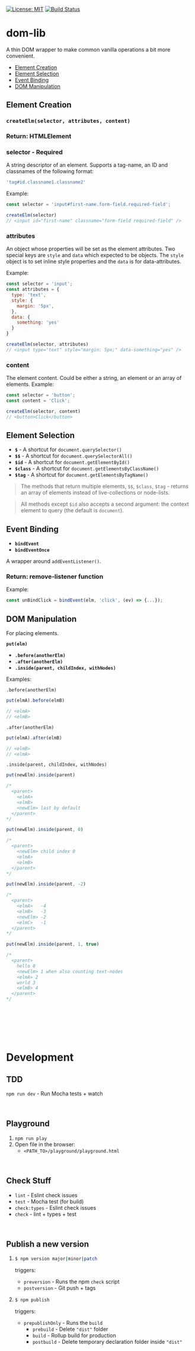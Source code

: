 [![License: MIT](https://img.shields.io/badge/License-MIT-blue.svg)](https://opensource.org/licenses/MIT)
[![Build Status](https://travis-ci.org/taitulism/<dom-lib>.svg?branch=master)](https://travis-ci.org/taitulism/<dom-lib>)


dom-lib
=======
A thin DOM wrapper to make common vanilla operations a bit more convenient.

* [Element Creation](#element-creation)
* [Element Selection](#element-selection)
* [Event Binding](#event-binding)
* [DOM Manipulation](#dom-manipulation)


Element Creation
----------------
### `createElm(selector, attributes, content)`
### Return: HTMLElement

### **selector** - Required
A string descriptor of an element. Supports a tag-name, an ID and classnames of the following format:
```js
'tag#id.classname1.classname2'
```

Example:
```js
const selector = 'input#first-name.form-field.required-field';

createElm(selector)
// <input id="first-name" classname="form-field required-field" />
```

### **attributes**
An object whose properties will be set as the element attributes.
Two special keys are `style` and `data` which expected to be objects. The `style` object is to set inline style properties and the `data` is for data-attributes.

Example:
```js
const selector = 'input';
const attributes = {
  type: 'text',
  style: {
    margin: '5px',
  },
  data: {
    something: 'yes'
  }
}

createElm(selector, attributes)
// <input type="text" style="margin: 5px;" data-something="yes" />
```

### **content**
The element content. Could be either a string, an element or an array of elements.
Example:
```js
const selector = 'button';
const content = 'Click';

createElm(selector, content)
// <button>Click</button>
```


Element Selection
-----------------
* **`$`** - A shortcut for `document.querySelector()`
* **`$$`** - A shortcut for `document.querySelectorAll()`
* **`$id`** - A shortcut for `document.getElementById()`
* **`$class`** - A shortcut for `document.getElementsByClassName()`
* **`$tag`** - A shortcut for `document.getElementsByTagName()`

> The methods that return multiple elements, `$$`, `$class`, `$tag` - returns an array of elements instead of live-collections or node-lists.

> All methods except `$id` also accepts a second argument: the context element to query (the default is `document`).


Event Binding
-------------
* **`bindEvent`**
* **`bindEventOnce`**

A wrapper around `addEventListener()`.
### Return: remove-listener function

Example:
```js
const unBindClick = bindEvent(elm, 'click', (ev) => {...});
```


DOM Manipulation
----------------
For placing elements.

**`put(elm)`**
* **`.before(anotherElm)`**
* **`.after(anotherElm)`**
* **`.inside(parent, childIndex, withNodes)`**

Examples:

`.before(anotherElm)`
```js
put(elmA).before(elmB)

// <elmA>
// <elmB>
```

`.after(anotherElm)`
```js
put(elmA).after(elmB)

// <elmB>
// <elmA>
```

`.inside(parent, childIndex, withNodes)`
```js
put(newElm).inside(parent)

/* 
  <parent>
    <elmA>
    <elmB>
    <newElm> last by default
  </parent>
*/
```
```js
put(newElm).inside(parent, 0)

/* 
  <parent>
    <newElm> child index 0
    <elmA>
    <elmB>
  </parent>
*/
```
```js
put(newElm).inside(parent, -2)

/* 
  <parent>
    <elmA>   -4
    <elmB>   -3
    <newElm> -2
    <elmC>   -1
  </parent>
*/
```
```js
put(newElm).inside(parent, 1, true)

/* 
  <parent>
    hello 0
    <newElm> 1 when also counting text-nodes
    <elmA> 2
    world 3
    <elmB> 4
  </parent>
*/
```


&nbsp;

&nbsp;

&nbsp;

Development
===========

TDD
---
`npm run dev` - Run Mocha tests + watch

&nbsp;

Playground
----------
1. `npm run play`
2. Open file in the browser:
	* `<PATH_TO>/playground/playground.html` 

&nbsp;

Check Stuff
-----------
* `lint`        - Eslint check issues
* `test`        - Mocha test (for build)
* `check:types` - Eslint check issues
* `check`       - lint + types + test

&nbsp;

Publish a new version
---------------------
1.
	```sh
	$ npm version major|minor|patch
	```  
	triggers:

	* `preversion`  - Runs the npm `check` script
	* `postversion` - Git push + tags

2.
	```sh
	$ npm publish
	``` 
	triggers:

	* `prepublishOnly` - Runs the `build`
		* `prebuild`  - Delete `"dist"` folder
		* `build`     - Rollup build for production
		* `postbuild` - Delete temporary declaration folder inside `"dist"`




